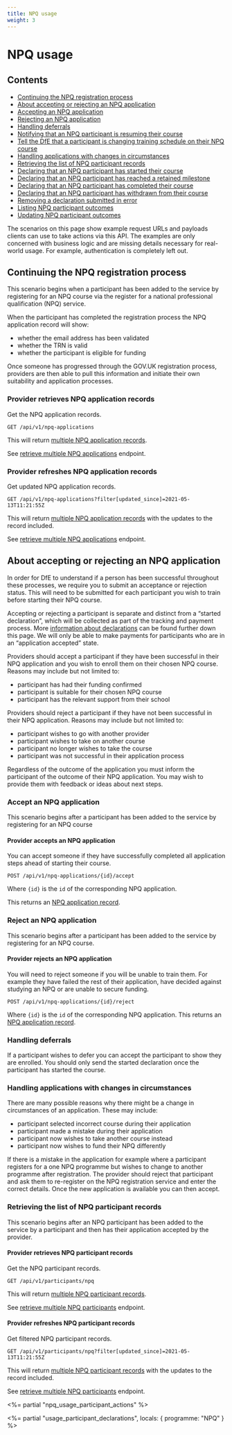 ```yaml
---
title: NPQ usage
weight: 3
---
```


# NPQ usage

## Contents

* [Continuing the NPQ registration process](#continuing-the-npq-registration-process)
* [About accepting or rejecting an NPQ application](#about-accept-reject-npq-application)
* [Accepting an NPQ application](#accept-npq-application)
* [Rejecting an NPQ application](#reject-npq-application)
* [Handling deferrals](#handling-deferrals)
* [Notifying that an NPQ participant is resuming their course](#resuming-npq-participant)
* [Tell  the DfE that a  participant is changing training schedule on their NPQ course](#notifying-of-npq-schedule-change)
* [Handling applications with changes in circumstances](#handling-changes-circumstances)
* [Retrieving the list of NPQ participant records](#retrieving-npq-participants)
* [Declaring that an NPQ participant has started their course](#declaring-that-an-npq-participant-has-started-their-course)
* [Declaring that an NPQ participant has reached a retained milestone](#declaring-that-an-npq-participant-has-retained-their-course)
* [Declaring that an NPQ participant has completed their course](#declaring-that-an-npq-participant-has-completed-their-course)
* [Declaring that an NPQ participant has withdrawn from their course](#declaring-that-an-npq-participant-has-withdrawn-of-their-course)
* [Removing a declaration submitted in error](#removing-participant-declaration)
* [Listing NPQ participant outcomes](#listing-npq-participant-outcomes)
* [Updating NPQ participant outcomes](#updating-npq-participant-outcomes)

The scenarios on this page show example request URLs and payloads clients can use to take actions via this API. The examples are only concerned with business logic and are missing details necessary for real-world usage. For example, authentication is completely left out.

## Continuing the NPQ registration process

This scenario begins when a participant has been added to the service by registering for an NPQ course via the register for a national professional qualification (NPQ) service.

When the participant has completed the registration process the NPQ application record will show:

* whether the email address has been validated
* whether the TRN is valid
* whether the participant is eligible for funding

Once someone has progressed through the GOV.UK registration process, providers are then able to pull this information and initiate their own suitability and application processes.

### Provider retrieves NPQ application records

Get the NPQ application records.

```
GET /api/v1/npq-applications
```

This will return [multiple NPQ application records](/api-reference/reference-v1#schema-multiplenpqapplicationsresponse).

See [retrieve multiple NPQ applications](api-reference/reference-v1#api-v1-npq-applications-get) endpoint.

### Provider refreshes NPQ application records

Get updated NPQ application records.

```
GET /api/v1/npq-applications?filter[updated_since]=2021-05-13T11:21:55Z
```

This will return [multiple NPQ application records](/api-reference/reference-v1#schema-multiplenpqapplicationsresponse) with the updates to the record included.

See [retrieve multiple NPQ applications](/api-reference/reference-v1#api-v1-npq-applications-get) endpoint.

## About accepting or rejecting an NPQ application

In order for DfE to understand if a person has been successful throughout these processes, we require you to submit an acceptance or rejection status. This will need to be submitted for each participant you wish to train before starting their NPQ course.

Accepting or rejecting a participant is separate and distinct from a “started declaration”, which will be collected as part of the tracking and payment process. More [information about declarations](#declaring-that-an-npq-participant-has-started-their-course) can be found further down this page. We will only be able to make payments for participants who are in an “application accepted” state.

Providers should accept a participant if they have been successful in their NPQ application and you wish to enroll them on their chosen NPQ course. Reasons may include but not limited to:

* participant has had their funding confirmed
* participant is suitable for their chosen NPQ course
* participant has the relevant support from their school

Providers should reject a participant if they have not been successful in their NPQ application. Reasons may include but not limited to:

* participant wishes to go with another provider
* participant wishes to take on another course
* participant no longer wishes to take the course
* participant was not successful in their application process

Regardless of the outcome of the application you must inform the participant of the outcome of their NPQ application. You may wish to provide them with feedback or ideas about next steps.

### Accept an NPQ application

This scenario begins after a participant has been added to the service by registering for an NPQ course

#### Provider accepts an NPQ application

You can accept someone if they have successfully completed all application steps ahead of starting their course.</p>

```
POST /api/v1/npq-applications/{id}/accept
```

Where `{id}` is the `id` of the corresponding NPQ application. 

This returns an [NPQ application record](/api-reference/reference-v1#schema-npqapplicationresponse).

### Reject an NPQ application

This scenario begins after a participant has been added to the service by registering for an NPQ course.

#### Provider rejects an NPQ application

You will need to reject someone if you will be unable to train them. For example they have failed the rest of their application, have decided against studying an NPQ or are unable to secure funding.

```
POST /api/v1/npq-applications/{id}/reject
```

Where `{id}` is the `id` of the corresponding NPQ application. This returns an [NPQ application record](/api-reference/reference-v1#schema-npqapplicationresponse).

### Handling deferrals

If a participant wishes to defer you can accept the participant to show they are enrolled. You should only send the started declaration once the participant has started the course.

### Handling applications with changes in circumstances

There are many possible reasons why there might be a change in circumstances of an application. These may include:

* participant selected incorrect course during their application
* participant made a mistake during their application
* participant now wishes to take another course instead
* participant now wishes to fund their NPQ differently

If there is a mistake in the application for example where a participant registers for a one NPQ programme but wishes to change to another programme after registration. The provider should reject that participant and ask them to re-register on the NPQ registration service and enter the correct details. Once the new application is available you can then accept.

### Retrieving the list of NPQ participant records

This scenario begins after an NPQ participant has been added to the service by a participant and then has their application accepted by the provider.

#### Provider retrieves NPQ participant records

Get the NPQ participant records.

```
GET /api/v1/participants/npq
```

This will return [multiple NPQ participant records](/api-reference/reference-v1#schema-multiplenpqparticipantsresponse).

See [retrieve multiple NPQ participants](/api-reference/reference-v1#api-v1-participants-npq-get) endpoint.

#### Provider refreshes NPQ participant records

Get filtered NPQ participant records.

```
GET /api/v1/participants/npq?filter[updated_since]=2021-05-13T11:21:55Z
```

This will return [multiple NPQ participant records](/api-reference/reference-v1#schema-multiplenpqparticipantsresponse) with the updates to the record included.

See [retrieve multiple NPQ participants](/api-reference/reference-v1#api-v1-participants-npq-get) endpoint.

<%= partial "npq_usage_participant_actions" %>

<%= partial "usage_participant_declarations", locals: { programme: "NPQ" } %>